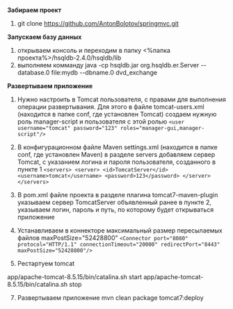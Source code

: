 **Забираем проект**
1. git clone https://github.com/AntonBolotov/springmvc.git

**Запускаем базу данных**

1. открываем консоль и переходим в папку <%папка проекта%>/hsqldb-2.4.0/hsqldb/lib
2. выполняем комманду
    java -cp hsqldb.jar org.hsqldb.er.Server --database.0 file:mydb --dbname.0 dvd_exchange


**Развертываем приложение**
1. Нужно настроить в Tomcat пользователя, с правами для выполнения операции развертывания.
Для этого в файле tomcat-users.xml (находится в папке conf, где установлен Tomcat) создаем нужную роль manager-script и пользователя с этой ролью
`<user username="tomcat" password="123" roles="manager-gui,manager-script"/>`

2. В конфигурационном файле Maven settings.xml (находится в папке conf, где установлен Maven) в разделе servers добавляем сервер Tomcat, с указанием логина и пароля пользователя, созданного в пункте 1
`<servers>
    <server>
      <id>TomcatServer</id>
      <username>tomcat</username>
      <password>123</password>
    </server>
  </servers>`

3. В pom.xml файле проекта в разделе плагина tomcat7-maven-plugin
  указываем сервер TomcatServer объявленный ранее в  пункте 2, указываем логин, пароль и путь, по которому будет
  открываться приложение

5. Устанавливаем в коннекторе максимальный размер пересылаемых файлов maxPostSize="52428800"
`<Connector port="8080" protocol="HTTP/1.1" connectionTimeout="20000" redirectPort="8443" maxPostSize="52428800"/>`

6. Рестартуем tomcat

app/apache-tomcat-8.5.15/bin/catalina.sh start
app/apache-tomcat-8.5.15/bin/catalina.sh stop

7. Развертываем приложение
mvn clean package tomcat7:deploy
